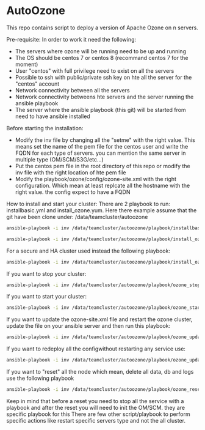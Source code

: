 # AutoOzone
This repo contains script to deploy a version of Apache Ozone on n servers.

Pre-requisite:
In order to work it need the following:
- The servers where ozone will be running need to be up and running
- The OS should be centos 7 or centos 8 (recommand centos 7 for the moment)
- User "centos" with full privilege need to exist on all the servers
- Possible to ssh with public/private ssh key on hte all the server for the "centos" account
- Network connectivity between all the servers
- Network connectivity betweens hte servers and the server running the ansible playbook
- The server where the ansible playbook (this git) will be started from need to have ansible installed

Before starting the installation:
- Modify the inv file by changing all the "setme" with the right value. This means set the name of the pem file for the centos user and write the FQDN for each type of servers. you can mention the same server in multiple type (OM/SCM/S3G/etc...)
- Put the centos pem file in the root directory of this repo or modify the inv file with the right location of hte pem file
- Modify the playbook/ozone/config/ozone-site.xml with the right configuration. Which mean at least replcate all the hostname with the right value. the config expect to have a FQDN

How to install and start your cluster:
There are 2 playbook to run: installbasic.yml and install_ozone.yum. 
Here there example assume that the git have been clone under: /data/teamcluster/autoozone
```bash
ansible-playbook -i inv /data/teamcluster/autoozone/playbook/installbasic.yml
```
```bash
ansible-playbook -i inv /data/teamcluster/autoozone/playbook/install_ozone.yml
```
For a secure and HA cluster used instead the following playbook:
```bash
ansible-playbook -i inv /data/teamcluster/autoozone/playbook/install_ozone_secure_ha.yml
```
If you want to stop your cluster:
```bash
ansible-playbook -i inv /data/teamcluster/autoozone/playbook/ozone_stop.yml
```
If you want to start your cluster:
```bash
ansible-playbook -i inv /data/teamcluster/autoozone/playbook/ozone_start.yml
```
If you want to update the ozone-site.xml file and restart the ozone cluster, update the file on your ansible server and then run this playbook:
```bash
ansible-playbook -i inv /data/teamcluster/autoozone/playbook/ozone_update_config_restart_all.yml
```
If you want to redeploy all the configwithout restarting any service use:
```bash
ansible-playbook -i inv /data/teamcluster/autoozone/playbook/ozone_update_config.yml
```

If you want to "reset" all the node which mean, delete all data, db and logs use the following playbook
```bash
ansible-playbook -i inv /data/teamcluster/autoozone/playbook/ozone_reset_node.yml
```
Keep in mind that before a reset you need to stop all the service with a playbook and after the reset you will need to init the OM/SCM. they are specific playbook for this
There are few other script/playbook to perform specific actions like restart specific servers type and not the all cluster.
